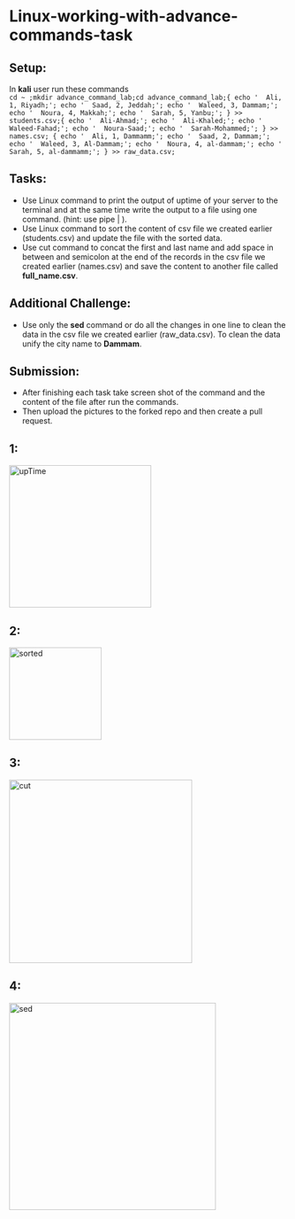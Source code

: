 # Linux-working-with-advance-commands-task

## Setup:

In **kali** user run these commands <br/>
`cd ~ ;mkdir advance_command_lab;cd advance_command_lab;{ echo '  Ali, 1, Riyadh;';
        echo '  Saad, 2, Jeddah;';
        echo '  Waleed, 3, Dammam;';
        echo '  Noura, 4, Makkah;';
        echo '  Sarah, 5, Yanbu;';
} >> students.csv;{ echo '  Ali-Ahmad;';
        echo '  Ali-Khaled;';
        echo '  Waleed-Fahad;';
        echo '  Noura-Saad;';
        echo '  Sarah-Mohammed;';
} >> names.csv; { echo '  Ali, 1, Dammamm;';
        echo '  Saad, 2, Dammam;';
        echo '  Waleed, 3, Al-Dammam;';
        echo '  Noura, 4, al-dammam;';
        echo '  Sarah, 5, al-dammamm;';
} >> raw_data.csv;`




## Tasks:

- Use Linux command to print the output of uptime of your server to the terminal and at the same time write the output to a file using one command. (hint: use pipe | ).
- Use Linux command to sort the content of csv file we created earlier (students.csv) and update the file with the sorted data.
- Use cut command to concat the first and last name and add space in between and semicolon at the end of the records in the csv file we created earlier (names.csv) and save the content to another file called **full_name.csv**.

## Additional Challenge:

- Use only the **sed** command or do all the changes in one line to clean the data in the csv file we created earlier (raw_data.csv). To clean the data unify the city name to **Dammam**.



## Submission:

- After finishing each task take screen shot of the command and the content of the file after run the commands.
- Then upload the pictures to the forked repo and then create a pull request.


## 1:
<img width="257" alt="upTime" src="https://user-images.githubusercontent.com/60838224/196735123-145a2171-bede-46bc-8ad6-23d97116237f.png">

## 2:
<img width="167" alt="sorted" src="https://user-images.githubusercontent.com/60838224/196735257-22787b81-2834-4174-ad2e-66831b8c4b42.png">

## 3:
<img width="331" alt="cut" src="https://user-images.githubusercontent.com/60838224/196735300-64f47ab8-63d9-4434-a9a0-2e63059c1f6d.png">

## 4:
<img width="374" alt="sed" src="https://user-images.githubusercontent.com/60838224/196735395-46fa5dbb-a794-4714-9be2-23aba43c40db.png">


